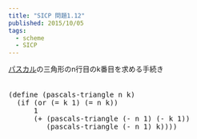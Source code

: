 ```yaml
---
title: "SICP 問題1.12"
published: 2015/10/05
tags:
  - scheme
  - SICP
---
```


<p><a class="keyword" href="http://d.hatena.ne.jp/keyword/%A5%D1%A5%B9%A5%AB%A5%EB">パスカル</a>の三角形のn行目のk番目を求める手続き<br/>
　</p>

<pre class="code lang-scheme" data-lang="scheme" data-unlink><span class="synSpecial">(</span><span class="synStatement">define</span> <span class="synSpecial">(</span>pascals-triangle n k<span class="synSpecial">)</span>
  <span class="synSpecial">(</span><span class="synStatement">if</span> <span class="synSpecial">(</span><span class="synStatement">or</span> <span class="synSpecial">(</span><span class="synIdentifier">=</span> k <span class="synConstant">1</span><span class="synSpecial">)</span> <span class="synSpecial">(</span><span class="synIdentifier">=</span> n k<span class="synSpecial">))</span>
      <span class="synConstant">1</span>
      <span class="synSpecial">(</span><span class="synIdentifier">+</span> <span class="synSpecial">(</span>pascals-triangle <span class="synSpecial">(</span><span class="synIdentifier">-</span> n <span class="synConstant">1</span><span class="synSpecial">)</span> <span class="synSpecial">(</span><span class="synIdentifier">-</span> k <span class="synConstant">1</span><span class="synSpecial">))</span>
         <span class="synSpecial">(</span>pascals-triangle <span class="synSpecial">(</span><span class="synIdentifier">-</span> n <span class="synConstant">1</span><span class="synSpecial">)</span> k<span class="synSpecial">))))</span>
</pre>


